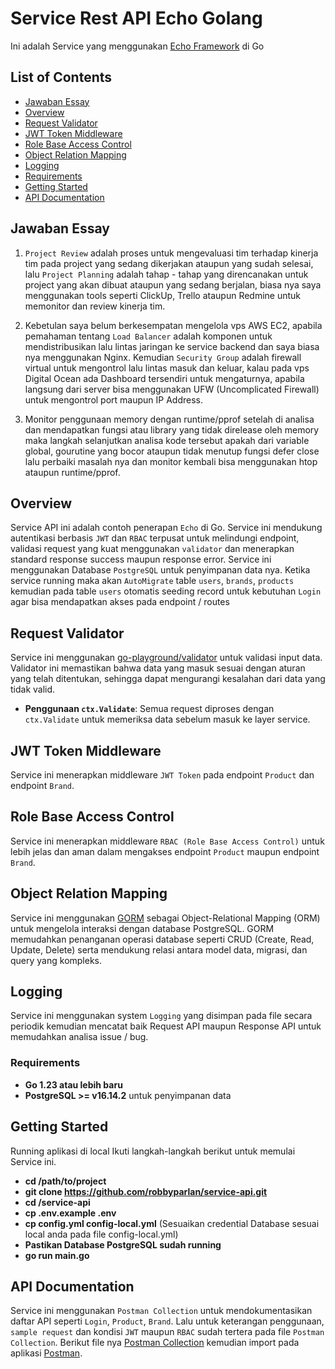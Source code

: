 # Service Rest API Echo Golang

Ini adalah Service yang menggunakan [Echo Framework](https://echo.labstack.com/) di Go

## List of Contents
- [Jawaban Essay](#jawaban-essay)
- [Overview](#overview)
- [Request Validator](#request-validator)
- [JWT Token Middleware](#jwt-token-middleware)
- [Role Base Access Control](#role-base-access-control)
- [Object Relation Mapping](#object-relation-mapping)
- [Logging](#logging)
- [Requirements](#requirements)
- [Getting Started](#getting-started)
- [API Documentation](#api-documentation)

## Jawaban Essay
1. `Project Review` adalah proses untuk mengevaluasi tim terhadap kinerja tim pada project yang sedang dikerjakan ataupun yang sudah selesai, lalu `Project Planning` adalah tahap - tahap yang direncanakan untuk project yang akan dibuat ataupun yang sedang berjalan, biasa nya saya menggunakan tools seperti ClickUp, Trello ataupun Redmine untuk memonitor dan review kinerja tim.

2. Kebetulan saya belum berkesempatan mengelola vps AWS EC2, apabila pemahaman tentang `Load Balancer` adalah komponen untuk mendistribusikan lalu lintas jaringan ke service backend dan saya biasa nya menggunakan Nginx. Kemudian `Security Group` adalah firewall virtual untuk mengontrol lalu lintas masuk dan keluar, kalau pada vps Digital Ocean ada Dashboard tersendiri untuk mengaturnya, apabila langsung dari server bisa menggunakan UFW (Uncomplicated Firewall) untuk mengontrol port maupun IP Address.

3. Monitor penggunaan memory dengan runtime/pprof setelah di analisa dan mendapatkan fungsi atau library yang tidak direlease oleh memory maka langkah selanjutkan analisa kode tersebut apakah dari variable global, gourutine yang bocor ataupun tidak menutup fungsi defer close lalu perbaiki masalah nya dan monitor kembali bisa menggunakan htop ataupun runtime/pprof.

## Overview

Service API ini adalah contoh penerapan `Echo` di Go. Service ini mendukung autentikasi berbasis `JWT` dan `RBAC` terpusat untuk melindungi endpoint, validasi request yang kuat menggunakan `validator` dan menerapkan standard response success maupun response error. Service ini menggunakan Database `PostgreSQL` untuk penyimpanan data nya. Ketika service running maka akan `AutoMigrate` table `users`, `brands`, `products` kemudian pada table `users` otomatis seeding record untuk kebutuhan `Login` agar bisa mendapatkan akses pada endpoint / routes

## Request Validator

Service ini menggunakan [go-playground/validator](https://github.com/go-playground/validator) untuk validasi input data. Validator ini memastikan bahwa data yang masuk sesuai dengan aturan yang telah ditentukan, sehingga dapat mengurangi kesalahan dari data yang tidak valid.

- **Penggunaan `ctx.Validate`**: Semua request diproses dengan `ctx.Validate` untuk memeriksa data sebelum masuk ke layer service.

## JWT Token Middleware

Service ini menerapkan middleware `JWT Token` pada endpoint `Product` dan endpoint `Brand`.

## Role Base Access Control

Service ini menerapkan middleware `RBAC (Role Base Access Control)` untuk lebih jelas dan aman dalam mengakses endpoint `Product` maupun endpoint `Brand`.

## Object Relation Mapping

Service ini menggunakan [GORM](https://gorm.io/) sebagai Object-Relational Mapping (ORM) untuk mengelola interaksi dengan database PostgreSQL. GORM memudahkan penanganan operasi database seperti CRUD (Create, Read, Update, Delete) serta mendukung relasi antara model data, migrasi, dan query yang kompleks.

## Logging

Service ini menggunakan system `Logging` yang disimpan pada file secara periodik kemudian mencatat baik Request API maupun Response API untuk memudahkan analisa issue / bug.

### Requirements

- **Go 1.23 atau lebih baru**
- **PostgreSQL >= v16.14.2** untuk penyimpanan data

## Getting Started

Running aplikasi di local
Ikuti langkah-langkah berikut untuk memulai Service ini.
- **cd /path/to/project**
- **git clone https://github.com/robbyparlan/service-api.git**
- **cd /service-api**
- **cp .env.example .env**
- **cp config.yml config-local.yml** (Sesuaikan credential Database sesuai local anda pada file config-local.yml)
- **Pastikan Database PostgreSQL sudah running**
- **go run main.go**

## API Documentation

Service ini menggunakan `Postman Collection` untuk mendokumentasikan daftar API seperti `Login`, `Product`, `Brand`. Lalu untuk keterangan penggunaan, `sample request` dan kondisi `JWT` maupun `RBAC` sudah tertera pada file `Postman Collection`. Berikut file nya [Postman Collection](./SERVICE-API.postman_collection.json) kemudian import pada aplikasi [Postman](https://www.postman.com/downloads/).

